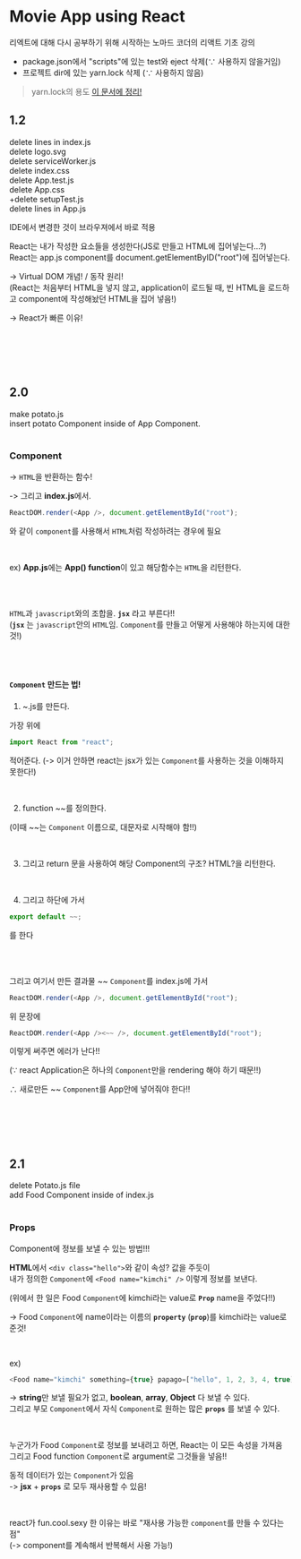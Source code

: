 # Movie App using React

리엑트에 대해 다시 공부하기 위해 시작하는 노마드 코더의 리액트 기초 강의

- package.json에서   "scripts"에 있는 test와 eject 삭제(∵ 사용하지 않을거임)
- 프로젝트 dir에 있는 yarn.lock 삭제 (∵ 사용하지 않음)
> yarn.lock의 용도
[이 문서에 정리!](https://github.com/zwonlala/TIL/blob/master/200709.md)

## 1.2
delete lines in index.js  
delete logo.svg  
delete serviceWorker.js  
delete index.css  
delete App.test.js  
delete App.css  
+delete setupTest.js  
delete lines in App.js  

IDE에서 변경한 것이 브라우져에서 바로 적용

React는 내가 작성한 요소들을 생성한다(JS로 만들고 HTML에 집어넣는다...?)  
React는 app.js component를 document.getElementByID("root")에 집어넣는다.  

-> Virtual DOM 개념! / 동작 원리!  
(React는 처음부터 HTML을 넣지 않고, application이 로드될 때, 빈 HTML을 로드하고 component에 작성해놨던 HTML을 집어 넣음!) 

-> React가 빠른 이유!


<br><br><br><br>

## 2.0

make potato.js   
insert potato Component inside of App Component.
<br><br>
### Component

-> `HTML`을 반환하는 함수!  

-> 그리고 **index.js**에서. 

```javascript
ReactDOM.render(<App />, document.getElementById("root");
```

와 같이 `component`를 사용해서 `HTML`처럼 작성하려는 경우에 필요

<br>

ex) **App.js**에는 **App() function**이 있고 해당함수는 `HTML`을 리턴한다.



<br><br>

    
`HTML`과 `javascript`와의 조합을. **`jsx`** 라고 부른다!!  
(**`jsx`** 는 `javascript`안의 `HTML`임. `Component`를 만들고 어떻게 사용해야 하는지에 대한 것!)

<br><br>

#### `Component` 만드는 법!

1. ~.js를 만든다. 

가장 위에 
```javascript
import React from "react";
```
 적어준다. 
(-> 이거 안하면 react는 jsx가 있는 `Component`를 사용하는 것을 이해하지 못한다!)

<br>

2. function ~~를 정의한다.  

(이때 ~~는 `Component` 이름으로, 대문자로 시작해야 함!!)

<br>

3. 그리고 return 문을 사용하여 해당 Component의 구조? HTML?을 리턴한다.

<br>

4. 그리고 하단에 가서 
```javascript
export default ~~;
```
를 한다

<br>
<br>

그리고 여기서 만든 결과물 ~~ `Component`를 index.js에 가서 
```javascript
ReactDOM.render(<App />, document.getElementById("root");
```
위 문장에

```javascript
ReactDOM.render(<App /><~~ />, document.getElementById("root");
```
이렇게 써주면 에러가 난다!!   

(∵ react Application은 하나의 `Component`만을 rendering 해야 하기 때문!!)

∴ 새로만든 ~~ `Component`를 App안에 넣어줘야 한다!!

<br><br><br><br>

## 2.1

delete Potato.js file   
add Food Component inside of index.js
<br><br>
### Props

Component에 정보를 보낼 수 있는 방법!!!

**HTML**에서 ```<div class="hello">```와 같이 속성? 값을 주듯이   
내가 정의한 `Component`에 ```<Food name="kimchi" />``` 이렇게 정보를 보낸다.  

(위에서 한 일은 Food `Component`에 kimchi라는 value로 **`Prop`** name을 주었다!!)  

-> Food `Component`에 name이라는 이름의 **`property`** (**`prop`**)를 kimchi라는 value로 준것!

<br>

ex)
```javascript
<Food name="kimchi" something={true} papago=["hello", 1, 2, 3, 4, true] />
```
-> **string**만 보낼 필요가 없고, **boolean**, **array**, **Object** 다 보낼 수 있다.  
그리고 부모 `Component`에서 자식 `Component`로 원하는 많은 **`props`** 를 보낼 수 있다.

<br>

누군가가 Food `Component`로 정보를 보내려고 하면, React는 이 모든 속성을 가져옴
그리고 Food function `Component`로 argument로 그것들을 넣음!!


동적 데이터가 있는 `Component`가 있음   
-> **jsx** + **`props`** 로 모두 재사용할 수 있음!

<br>

react가 fun.cool.sexy 한 이유는 바로 "재사용 가능한 `component`를 만들 수 있다는 점"  
(-> component를 계속해서 반복해서 사용 가능!)

<br><br><br><br>
